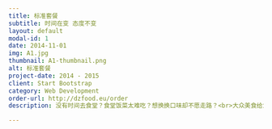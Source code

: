 ```yaml
---
title: 标准套餐
subtitle: 时间在变 态度不变
layout: default
modal-id: 1
date: 2014-11-01
img: A1.jpg
thumbnail: A1-thumbnail.png
alt: 标准套餐
project-date: 2014 - 2015
client: Start Bootstrap
category: Web Development
order-url: http://dzfood.eu/order
description: 没有时间去食堂？食堂饭菜太难吃？想换换口味却不愿走路？<br>大众美食给您提供方便的解决方案，让您享受不出校门的美味。<br>价格：€3.5/份

---
```

